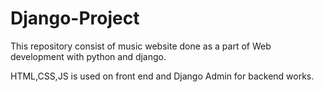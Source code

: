 # Django-Project
This repository consist of music website done as a part of Web development with python and django.

HTML,CSS,JS is used on front end and Django Admin for backend works.
